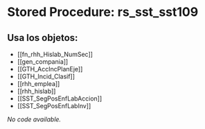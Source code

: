 # Stored Procedure: rs_sst_sst109

## Usa los objetos:
- [[fn_rhh_Hislab_NumSec]]
- [[gen_compania]]
- [[GTH_AccIncPlanEje]]
- [[GTH_Incid_Clasif]]
- [[rhh_emplea]]
- [[rhh_hislab]]
- [[SST_SegPosEnfLabAccion]]
- [[SST_SegPosEnfLabInv]]

*No code available.*
